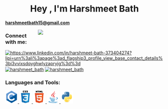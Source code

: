 <h1 align="center">Hey , I'm Harshmeet Bath</h1>


**harshmeetbath15@gmail.com**


<img src="https://camo.githubusercontent.com/9ae27d9f8bc2367dcee59b2bbbbc19dc09da80051afdb7ef6fc4e397534eb03f/68747470733a2f2f63646e2e6a7364656c6976722e6e65742f67682f73756e3032323553554e2f73756e3032323553554e2f6173736574732f696d616765732f636f64696e672e676966" width="400" align="right"  >

<h3 align="left">Connect with me:</h3>
<p align="left">
<a href="https://www.linkedin.com/in/harshmeet-bath-373404274?lipi=urn%3ali%3apage%3ad_flagship3_profile_view_base_contact_details%3bi3vvixsdqyghwlyzapryjg%3d%3d" target="blank"><img align="center" src="https://raw.githubusercontent.com/rahuldkjain/github-profile-readme-generator/master/src/images/icons/Social/linked-in-alt.svg" alt="https://www.linkedin.com/in/harshmeet-bath-373404274?lipi=urn%3ali%3apage%3ad_flagship3_profile_view_base_contact_details%3bi3vvixsdqyghwlyzapryjg%3d%3d" height="30" width="40" /></a>
<a href="https://www.hackerrank.com/harshmeet_bath" target="blank"><img align="center" src="https://raw.githubusercontent.com/rahuldkjain/github-profile-readme-generator/master/src/images/icons/Social/hackerrank.svg" alt="harshmeet_bath" height="30" width="40" /></a>
<a href="https://www.leetcode.com/harshmeet_bath" target="blank"><img align="center" src="https://raw.githubusercontent.com/rahuldkjain/github-profile-readme-generator/master/src/images/icons/Social/leet-code.svg" alt="harshmeet_bath" height="30" width="40" /></a>
</p>

<h3 align="left">Languages and Tools:</h3>
<p align="left"> <a href="https://www.cprogramming.com/" target="_blank" rel="noreferrer"> <img src="https://raw.githubusercontent.com/devicons/devicon/master/icons/c/c-original.svg" alt="c" width="40" height="40"/> </a> <a href="https://www.w3schools.com/css/" target="_blank" rel="noreferrer"> <img src="https://raw.githubusercontent.com/devicons/devicon/master/icons/css3/css3-original-wordmark.svg" alt="css3" width="40" height="40"/> </a> <a href="https://www.w3.org/html/" target="_blank" rel="noreferrer"> <img src="https://raw.githubusercontent.com/devicons/devicon/master/icons/html5/html5-original-wordmark.svg" alt="html5" width="40" height="40"/> </a> <a href="https://www.java.com" target="_blank" rel="noreferrer"> <img src="https://raw.githubusercontent.com/devicons/devicon/master/icons/java/java-original.svg" alt="java" width="40" height="40"/> </a> <a href="https://www.python.org" target="_blank" rel="noreferrer"> <img src="https://raw.githubusercontent.com/devicons/devicon/master/icons/python/python-original.svg" alt="python" width="40" height="40"/> </a> </p>
